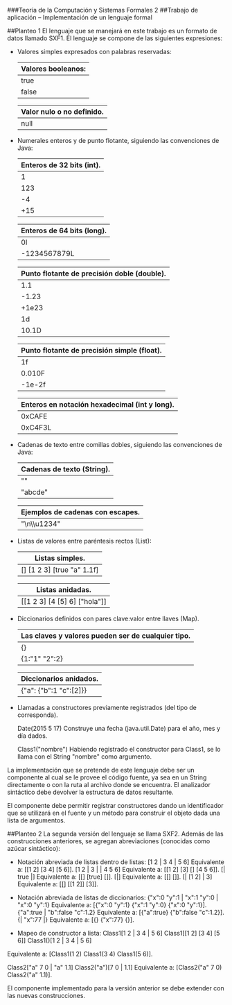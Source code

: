###Teoría de la Computación y Sistemas Formales 2
##Trabajo de aplicación – Implementación de un lenguaje formal

##Planteo 1
El lenguaje que se manejará en este trabajo es un formato de datos llamado SXF1. El lenguaje se compone de las siguientes
expresiones: 

* Valores simples expresados con palabras reservadas:
  
  | Valores booleanos:|
  |-------------------|
  | true              |
  | false             |
  
  | Valor nulo o no definido.|
  |--------------------------|
  | null                     |
  
* Numerales enteros y de punto flotante, siguiendo las convenciones de Java:

    | Enteros de 32 bits (int). |
    |---------------------------|
    | 1                         |
    | 123                       |
    | -4                        |
    | +15                       |
    
    | Enteros de 64 bits (long).|
    |---------------------------|
    | 0l                        |
    | -1234567879L              |
      
    | Punto flotante de precisión doble (double).|
    |--------------------------------------------|
    | 1.1                                        |
    | -1.23                                      |
    | +1e23                                      |
    |1d                                          |
    |10.1D                                       | 
  
    | Punto flotante de precisión simple (float).|
    |--------------------------------------------|
    | 1f                                         |
    | 0.010F                                     |
    | -1e-2f                                     |
  
    | Enteros en notación hexadecimal (int y long).|
    |----------------------------------------------|
    | 0xCAFE                                       |
    | 0xC4F3L                                      |
      
* Cadenas de texto entre comillas dobles, siguiendo las convenciones de Java:

    | Cadenas de texto (String).|
    |---------------------------|
    | ""                        |
    | "abcde"                   |
  
    | Ejemplos de cadenas con escapes.|
    |---------------------------------|
    | "\n\\\u1234"                    |
  
  
* Listas de valores entre paréntesis rectos (List):
  
    | Listas simples.           |
    |---------------------------|
    |[] [1 2 3] [true "a" 1.1f] |
   
    | Listas anidadas.            |
    |-----------------------------|
    |[[1 2 3] [4 [5] 6] ["hola"]] |
       
  
* Diccionarios definidos con pares clave:valor entre llaves (Map).
  
    | Las claves y valores pueden ser de cualquier tipo.           |
    |---------------------------|
    | {}                        |
    | {1:"1" "2":2}             |
   
    | Diccionarios anidados.    |
    |---------------------------|
    |{"a": {"b":1 "c":[2]}}     |

* Llamadas a constructores previamente registrados (del tipo de corresponda).
  
  Date(2015 5 17) Construye una fecha (java.util.Date) para el año, mes y día dados.
  
  Class1("nombre") Habiendo registrado el constructor para Class1, se lo llama con el String "nombre" como argumento.

La implementación que se pretende de este lenguaje debe ser un componente al cual se le provee el código fuente, ya sea en un
String directamente o con la ruta al archivo donde se encuentra. El analizador sintáctico debe devolver la estructura de datos
resultante.

El componente debe permitir registrar constructores dando un identificador que se utilizará en el fuente y un método para
construir el objeto dada una lista de argumentos. 

##Planteo 2
La segunda versión del lenguaje se llama SXF2. Además de las construcciones anteriores, se agregan abreviaciones (conocidas
como azúcar sintáctico): 

* Notación abreviada de listas dentro de listas:
  [1 2 | 3 4 | 5 6] Equivalente a: [[1 2] [3 4] [5 6]].
  [1 2 | 3 | | 4 5 6] Equivalente a: [[1 2] [3] [] [4 5 6]].
  [| true |] Equivalente a: [[] [true] []].
  [|] Equivalente a: [[] []].
  [| [1 2] | 3] Equivalente a: [[] [[1 2]] [3]].

* Notación abreviada de listas de diccionarios:
  {"x":0 "y":1 | "x":1 "y":0 | "x":0 "y":1} Equivalente a: [{"x":0 "y":1} {"x":1 "y":0} {"x":0 "y":1}].
  {"a":true | "b":false "c":1.2} Equivalente a:  [{"a":true} {"b":false "c":1.2}].
  {| "x":77 |} Equivalente a: [{} {"x":77} {}].

* Mapeo de constructor a lista:
  Class1[1 2 | 3 4 | 5 6]
  Class1[[1 2] [3 4] [5 6]]
  Class1()[1 2 | 3 4 | 5 6]

Equivalente a:
  [Class1(1 2) Class1(3 4) Class1(5 6)].
  
  
  Class2["a" 7 0 | "a" 1.1]
  Class2("a")[7 0 | 1.1]
  Equivalente a:
  [Class2("a" 7 0) Class2("a" 1.1)]. 

El componente implementado para la versión anterior se debe extender con las nuevas construcciones. 
